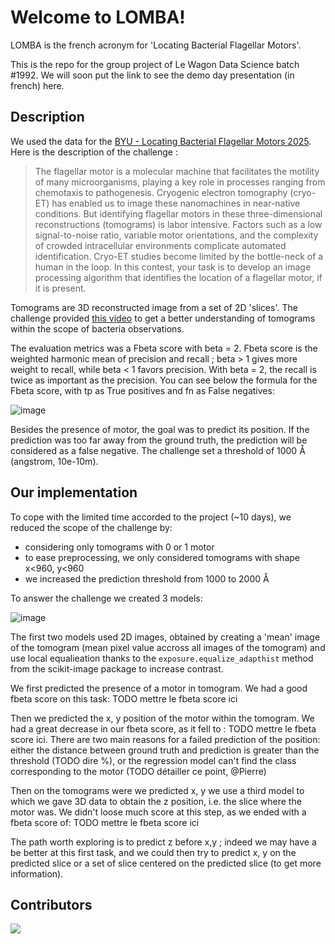 # Welcome to LOMBA!

LOMBA is the french acronym for 'Locating Bacterial Flagellar Motors'. 

This is the repo for the group project of Le Wagon Data Science batch #1992. We will soon put the link to see the demo day presentation (in french) here.

## Description
We used the data for the [BYU - Locating Bacterial Flagellar Motors 2025](https://www.kaggle.com/competitions/byu-locating-bacterial-flagellar-motors-2025). Here is the description of the challenge :

> The flagellar motor is a molecular machine that facilitates the motility of many microorganisms, playing a key role in processes ranging from chemotaxis to pathogenesis. Cryogenic electron tomography (cryo-ET) has enabled us to image these nanomachines in near-native conditions. But identifying flagellar motors in these three-dimensional reconstructions (tomograms) is labor intensive. Factors such as a low signal-to-noise ratio, variable motor orientations, and the complexity of crowded intracellular environments complicate automated identification. Cryo-ET studies become limited by the bottle-neck of a human in the loop. In this contest, your task is to develop an image processing algorithm that identifies the location of a flagellar motor, if it is present.

Tomograms are 3D reconstructed image from a set of 2D 'slices'. The challenge provided [this video](https://www.cellstructureatlas.org/6-2-flagellar-motor.html) to get a better understanding of tomograms within the scope of bacteria observations.

The evaluation metrics was a Fbeta score with beta = 2. Fbeta score is the weighted harmonic mean of precision and recall ; beta > 1 gives more weight to recall, while beta < 1 favors precision.
With beta = 2, the recall is twice as important as the precision. You can see below the formula for the Fbeta score, with tp as True positives and fn as False negatives:

![image](https://github.com/user-attachments/assets/7777e62c-e097-4e75-b59c-9945d09779f9)

Besides the presence of motor, the goal was to predict its position. If the prediction was too far away from the ground truth, the prediction will be considered as a false negative. The challenge set a threshold of 1000 Å (angstrom, 10e-10m).

## Our implementation
To cope with the limited time accorded to the project (~10 days), we reduced the scope of the challenge by:
  - considering only tomograms with 0 or 1 motor
  - to ease preprocessing, we only considered tomograms with shape x<960, y<960 
  - we increased the prediction threshold from 1000 to 2000 Å

To answer the challenge we created 3 models:

![image](https://github.com/user-attachments/assets/da42082d-e96a-4359-b0c6-94d553cebf12)


The first two models used 2D images, obtained by creating a 'mean' image of the tomogram (mean pixel value accross all images of the tomogram) and use local equalieation thanks to the `exposure.equalize_adapthist` method from the scikit-image package to increase contrast.

We first predicted the presence of a motor in tomogram. We had a good fbeta score on this task: TODO mettre le fbeta score ici

Then we predicted the x, y position of the motor within the tomogram. We had a great decrease in our fbeta score, as it fell to : TODO mettre le fbeta score ici. There are two main reasons for a failed prediction of the position: either the distance between ground truth and prediction is greater than the threshold (TODO dire %), or the regression model can't find the class corresponding to the motor (TODO détailler ce point, @Pierre)

Then on the tomograms were we predicted x, y we use a third model to which we gave 3D data to obtain the z position, i.e. the slice where the motor was. We didn't loose much score at this step, as we ended with a fbeta score of: TODO mettre le fbeta score ici

The path worth exploring is to predict z before x,y ; indeed we may have a be better at this first task, and we could then try to predict x, y on the predicted slice or a set of slice centered on the predicted slice (to get more information).



## Contributors
<a href="https://github.com/mc-will/BYU_Locating-Bacterial_Flagellar_Motors_2025/graphs/contributors">
  <img src="https://contrib.rocks/image?repo=mc-will/BYU_Locating-Bacterial_Flagellar_Motors_2025" />
</a>
